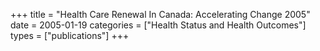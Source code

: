 +++
title = "Health Care Renewal In Canada: Accelerating Change 2005"
date = 2005-01-19
categories = ["Health Status and Health Outcomes"]
types = ["publications"]
+++
